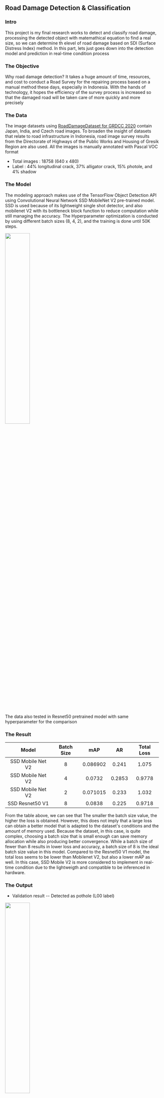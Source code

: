 ## Road Damage Detection & Classification

### Intro
This project is my final research works to detect and classify road damage, processing the detected object with matemathical equation to find a real size, so we can determine th elevel of road damage based on SDI (Surface Distress Index) method. In this part, lets just goes down into the detection model and prediction in real-time condition process

### The Objective
Why road damage detection? It takes a huge amount of time, resources, and cost to conduct a Road Survey for the repairing process based on a manual method these days, especially in Indonesia. With the hands of technology, it hopes the efficiency of the survey process is increased so that the damaged road will be taken care of more quickly and more precisely

### The Data
The image datasets using [RoadDamageDataset for GRDCC 2020](https://github.com/sekilab/RoadDamageDetector) contain Japan, India, and Czech road images. To broaden the insight of datasets that relate to road 
infrastructure in Indonesia, road image survey results from the Directorate of Highways of the Public Works and Housing of Gresik Region are also used. All the images is manually annotated with Pascal VOC format

- Total images : 18758 (640 x 480) 
- Label : 44% longitudinal crack, 37% alligator crack, 15% photole, and 4% shadow

### The Model
The modeling approach makes use of the TensorFlow Object Detection API using Convolutional Neural Network SSD MobileNet V2 pre-trained model. SSD is used because of its lightweight single shot detector, and also mobilenet V2 with its bottleneck block function to reduce computation while still managing the accuracy. The Hyperparameter optimization is conducted by using different batch sizes (8, 4, 2), and the training is done until 50K steps.

<img src="https://user-images.githubusercontent.com/87270138/207533766-c8639f7d-afb7-4b0b-87e9-7242e6b93cc7.jpg" width=40% height=40%>

The data also tested in Resnet50 pretrained model with same hyperparameter for the comparison

### The Result
| Model | Batch Size | mAP | AR | Total Loss |
|:-----:|:----------:|:---:|:--:|:----------:|
|SSD Mobile Net V2|8|0.086902|0.241|1.075|
|SSD Mobile Net V2|4|0.0732|0.2853|0.9778|
|SSD Mobile Net V2|2|0.071015|0.233|1.032|
|SSD Resnet50 V1|8|0.0838|0.225|0.9718|

From the table above, we can see that The smaller the batch size value, the higher the loss is obtained. However, this does not imply that a large loss can obtain a better model that is adapted to the dataset's conditions and the amount of memory used. Because the dataset, in this case, is quite complex, choosing a batch size that is small enough can save memory allocation while also producing better convergence. While a batch size of fewer than 8 results in lower loss and accuracy, a batch size of 8 is the ideal batch size value in this model. Compared to the Resnet50 V1 model, the total loss seems to be lower than Mobilenet V2, but also a lower mAP as well. In this case, SSD Mobile V2 is more considered to implement in real-time condition due to the lightweigth and compatible to be inferenced in hardware.

### The Output
- Validation result -- Detected as pothole (L00 label)
<img src="https://user-images.githubusercontent.com/87270138/207591976-38859307-4f74-4dbc-a71d-ea20684d0a2f.PNG" width=40% height=40%>

- Inference result in real condition

<img src="https://user-images.githubusercontent.com/87270138/209289124-1cca4894-ff8e-4424-8ad9-ca54ade135e8.jpg" width=25% height=25%><img src="https://user-images.githubusercontent.com/87270138/209289249-0c24c859-1588-45d4-a89e-996e740a8724.jpg" width=25% height=25%>

<img src="https://user-images.githubusercontent.com/87270138/209289320-6ad0b737-48f8-4561-aa6b-dc5c304423fd.jpg" width=25% height=25%><img src="https://user-images.githubusercontent.com/87270138/209289335-8788ecaf-51f5-45b7-a987-b0170ee49087.jpg" width=25% height=25%>

___
The trained model is embedded in Jetson Nano with USB Coral Accelerator. The testing process is carried out on a 1 km road by taking pictures using the HD Car View Camera. The detailed information about hardware implementation will not be discussed here, otherwise, we focused more on the post-processing data to extract the prediction result from inference into the calculation process to get the real size of object & defining the level of road damage with streamlit integration for visualization in the next part [here](https://github.com/zahraahnd/road-crack-detection-part2). 
